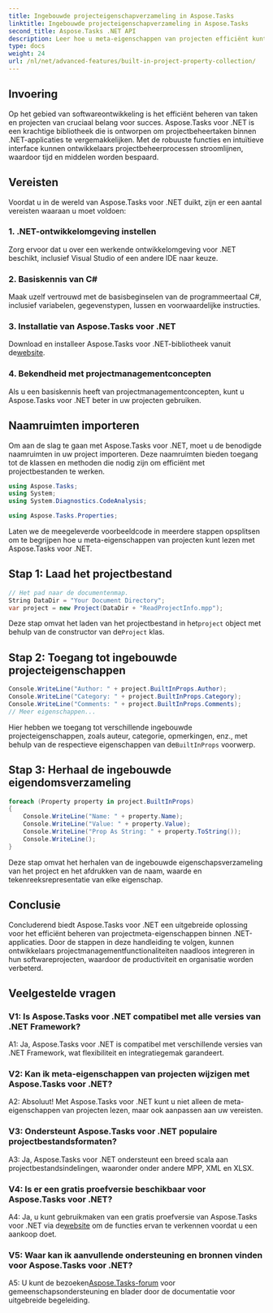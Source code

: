 ```yaml
---
title: Ingebouwde projecteigenschapverzameling in Aspose.Tasks
linktitle: Ingebouwde projecteigenschapverzameling in Aspose.Tasks
second_title: Aspose.Tasks .NET API
description: Leer hoe u meta-eigenschappen van projecten efficiënt kunt beheren in .NET-applicaties met behulp van Aspose.Tasks. Eigenschappen moeiteloos lezen, wijzigen en herhalen.
type: docs
weight: 24
url: /nl/net/advanced-features/built-in-project-property-collection/
---
```

## Invoering

Op het gebied van softwareontwikkeling is het efficiënt beheren van taken en projecten van cruciaal belang voor succes. Aspose.Tasks voor .NET is een krachtige bibliotheek die is ontworpen om projectbeheertaken binnen .NET-applicaties te vergemakkelijken. Met de robuuste functies en intuïtieve interface kunnen ontwikkelaars projectbeheerprocessen stroomlijnen, waardoor tijd en middelen worden bespaard.

## Vereisten

Voordat u in de wereld van Aspose.Tasks voor .NET duikt, zijn er een aantal vereisten waaraan u moet voldoen:

### 1. .NET-ontwikkelomgeving instellen

Zorg ervoor dat u over een werkende ontwikkelomgeving voor .NET beschikt, inclusief Visual Studio of een andere IDE naar keuze.

### 2. Basiskennis van C#

Maak uzelf vertrouwd met de basisbeginselen van de programmeertaal C#, inclusief variabelen, gegevenstypen, lussen en voorwaardelijke instructies.

### 3. Installatie van Aspose.Tasks voor .NET

 Download en installeer Aspose.Tasks voor .NET-bibliotheek vanuit de[website](https://releases.aspose.com/tasks/net/).

### 4. Bekendheid met projectmanagementconcepten

Als u een basiskennis heeft van projectmanagementconcepten, kunt u Aspose.Tasks voor .NET beter in uw projecten gebruiken.

## Naamruimten importeren

Om aan de slag te gaan met Aspose.Tasks voor .NET, moet u de benodigde naamruimten in uw project importeren. Deze naamruimten bieden toegang tot de klassen en methoden die nodig zijn om efficiënt met projectbestanden te werken.

```csharp
using Aspose.Tasks;
using System;
using System.Diagnostics.CodeAnalysis;

using Aspose.Tasks.Properties;

```

Laten we de meegeleverde voorbeeldcode in meerdere stappen opsplitsen om te begrijpen hoe u meta-eigenschappen van projecten kunt lezen met Aspose.Tasks voor .NET.

## Stap 1: Laad het projectbestand

```csharp
// Het pad naar de documentenmap.
String DataDir = "Your Document Directory";
var project = new Project(DataDir + "ReadProjectInfo.mpp");
```

 Deze stap omvat het laden van het projectbestand in het`project` object met behulp van de constructor van de`Project` klas.

## Stap 2: Toegang tot ingebouwde projecteigenschappen

```csharp
Console.WriteLine("Author: " + project.BuiltInProps.Author);
Console.WriteLine("Category: " + project.BuiltInProps.Category);
Console.WriteLine("Comments: " + project.BuiltInProps.Comments);
// Meer eigenschappen...
```

 Hier hebben we toegang tot verschillende ingebouwde projecteigenschappen, zoals auteur, categorie, opmerkingen, enz., met behulp van de respectieve eigenschappen van de`BuiltInProps` voorwerp.

## Stap 3: Herhaal de ingebouwde eigendomsverzameling

```csharp
foreach (Property property in project.BuiltInProps)
{
    Console.WriteLine("Name: " + property.Name);
    Console.WriteLine("Value: " + property.Value);
    Console.WriteLine("Prop As String: " + property.ToString());
    Console.WriteLine();
}
```

Deze stap omvat het herhalen van de ingebouwde eigenschapsverzameling van het project en het afdrukken van de naam, waarde en tekenreeksrepresentatie van elke eigenschap.

## Conclusie

Concluderend biedt Aspose.Tasks voor .NET een uitgebreide oplossing voor het efficiënt beheren van projectmeta-eigenschappen binnen .NET-applicaties. Door de stappen in deze handleiding te volgen, kunnen ontwikkelaars projectmanagementfunctionaliteiten naadloos integreren in hun softwareprojecten, waardoor de productiviteit en organisatie worden verbeterd.

## Veelgestelde vragen

### V1: Is Aspose.Tasks voor .NET compatibel met alle versies van .NET Framework?

A1: Ja, Aspose.Tasks voor .NET is compatibel met verschillende versies van .NET Framework, wat flexibiliteit en integratiegemak garandeert.

### V2: Kan ik meta-eigenschappen van projecten wijzigen met Aspose.Tasks voor .NET?

A2: Absoluut! Met Aspose.Tasks voor .NET kunt u niet alleen de meta-eigenschappen van projecten lezen, maar ook aanpassen aan uw vereisten.

### V3: Ondersteunt Aspose.Tasks voor .NET populaire projectbestandsformaten?

A3: Ja, Aspose.Tasks voor .NET ondersteunt een breed scala aan projectbestandsindelingen, waaronder onder andere MPP, XML en XLSX.

### V4: Is er een gratis proefversie beschikbaar voor Aspose.Tasks voor .NET?

 A4: Ja, u kunt gebruikmaken van een gratis proefversie van Aspose.Tasks voor .NET via de[website](https://releases.aspose.com/tasks/net/) om de functies ervan te verkennen voordat u een aankoop doet.

### V5: Waar kan ik aanvullende ondersteuning en bronnen vinden voor Aspose.Tasks voor .NET?

 A5: U kunt de bezoeken[Aspose.Tasks-forum](https://forum.aspose.com/c/tasks/15) voor gemeenschapsondersteuning en blader door de documentatie voor uitgebreide begeleiding.